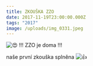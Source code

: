 ```yaml
---
title: ZKOUŠKA ZZO
date: 2017-11-19T23:00:00.000Z
tags: "2017"
image: /uploads/img_0331.jpeg
---
```

![😍](https://static.xx.fbcdn.net/images/emoji.php/v9/t2/1/16/1f60d.png) !!! ZZO je doma !!! 

naše první zkouška splněna ![👍](https://static.xx.fbcdn.net/images/emoji.php/v9/tfc/1/16/1f44d.png)